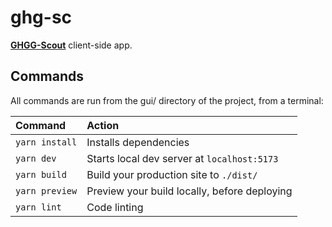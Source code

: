 # ghg-sc

**[GHGG-Scout](https://github.com/imperionite/ghg-scout)** client-side app.

## Commands

All commands are run from the gui/ directory of the project, from a terminal:

| Command        | Action                                       |
| :------------- | :------------------------------------------- |
| `yarn install` | Installs dependencies                        |
| `yarn dev`     | Starts local dev server at `localhost:5173`  |
| `yarn build`   | Build your production site to `./dist/`      |
| `yarn preview` | Preview your build locally, before deploying |
| `yarn lint`    | Code linting                                 |
